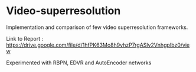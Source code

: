 # Video-superresolution
Implementation and comparison of few video superresolution frameworks.

Link to Report : https://drive.google.com/file/d/1hfPK63Mo8h9vhzP7rgASlv2VnhgpIbz0/view

Experimented with RBPN, EDVR and AutoEncoder networks
